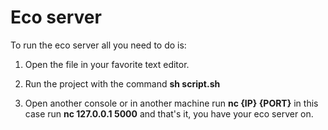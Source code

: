 # Eco server

To run the eco server all you need to do is:

1. Open the file in your favorite text editor.

2. Run the project with the command **sh script.sh**

3. Open another console or in another machine run **nc {IP} {PORT}** in this case run **nc 127.0.0.1 5000** and that's it, you have your eco server on.